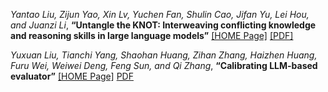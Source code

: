 *Yantao Liu, Zijun Yao, Xin Lv, Yuchen Fan, Shulin Cao, Jifan Yu, Lei Hou, and Juanzi Li*, **“Untangle the KNOT: Interweaving conflicting knowledge and reasoning skills in large language models”** [[HOME Page]](https://aclanthology.org/2024.lrec-main.1493/) [[PDF]](https://aclanthology.org/2024.lrec-main.1493.pdf)



*Yuxuan Liu, Tianchi Yang, Shaohan Huang, Zihan Zhang, Haizhen Huang, Furu Wei, Weiwei Deng, Feng Sun, and Qi Zhang*, **“Calibrating LLM-based evaluator”** [[HOME Page]](https://aclanthology.org/2024.lrec-main.237/) [PDF](https://aclanthology.org/2024.lrec-main.237.pdf)
